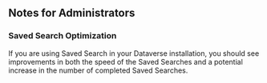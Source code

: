 ## Notes for Administrators

### Saved Search Optimization

If you are using Saved Search in your Dataverse installation, you should see improvements in both the speed of the Saved Searches and a potential increase in the number of completed Saved Searches.